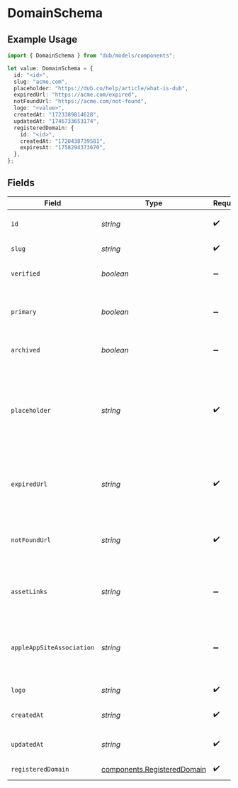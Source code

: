 # DomainSchema

## Example Usage

```typescript
import { DomainSchema } from "dub/models/components";

let value: DomainSchema = {
  id: "<id>",
  slug: "acme.com",
  placeholder: "https://dub.co/help/article/what-is-dub",
  expiredUrl: "https://acme.com/expired",
  notFoundUrl: "https://acme.com/not-found",
  logo: "<value>",
  createdAt: "1723389814628",
  updatedAt: "1746733653174",
  registeredDomain: {
    id: "<id>",
    createdAt: "1720438739581",
    expiresAt: "1758294373670",
  },
};
```

## Fields

| Field                                                                                                              | Type                                                                                                               | Required                                                                                                           | Description                                                                                                        | Example                                                                                                            |
| ------------------------------------------------------------------------------------------------------------------ | ------------------------------------------------------------------------------------------------------------------ | ------------------------------------------------------------------------------------------------------------------ | ------------------------------------------------------------------------------------------------------------------ | ------------------------------------------------------------------------------------------------------------------ |
| `id`                                                                                                               | *string*                                                                                                           | :heavy_check_mark:                                                                                                 | The unique identifier of the domain.                                                                               |                                                                                                                    |
| `slug`                                                                                                             | *string*                                                                                                           | :heavy_check_mark:                                                                                                 | The domain name.                                                                                                   | acme.com                                                                                                           |
| `verified`                                                                                                         | *boolean*                                                                                                          | :heavy_minus_sign:                                                                                                 | Whether the domain is verified.                                                                                    |                                                                                                                    |
| `primary`                                                                                                          | *boolean*                                                                                                          | :heavy_minus_sign:                                                                                                 | Whether the domain is the primary domain for the workspace.                                                        |                                                                                                                    |
| `archived`                                                                                                         | *boolean*                                                                                                          | :heavy_minus_sign:                                                                                                 | Whether the domain is archived.                                                                                    |                                                                                                                    |
| `placeholder`                                                                                                      | *string*                                                                                                           | :heavy_check_mark:                                                                                                 | Provide context to your teammates in the link creation modal by showing them an example of a link to be shortened. | https://dub.co/help/article/what-is-dub                                                                            |
| `expiredUrl`                                                                                                       | *string*                                                                                                           | :heavy_check_mark:                                                                                                 | The URL to redirect to when a link under this domain has expired.                                                  | https://acme.com/expired                                                                                           |
| `notFoundUrl`                                                                                                      | *string*                                                                                                           | :heavy_check_mark:                                                                                                 | The URL to redirect to when a link under this domain doesn't exist.                                                | https://acme.com/not-found                                                                                         |
| `assetLinks`                                                                                                       | *string*                                                                                                           | :heavy_minus_sign:                                                                                                 | assetLinks.json configuration file (for deep link support on Android).                                             |                                                                                                                    |
| `appleAppSiteAssociation`                                                                                          | *string*                                                                                                           | :heavy_minus_sign:                                                                                                 | apple-app-site-association configuration file (for deep link support on iOS).                                      |                                                                                                                    |
| `logo`                                                                                                             | *string*                                                                                                           | :heavy_check_mark:                                                                                                 | The logo of the domain.                                                                                            |                                                                                                                    |
| `createdAt`                                                                                                        | *string*                                                                                                           | :heavy_check_mark:                                                                                                 | The date the domain was created.                                                                                   |                                                                                                                    |
| `updatedAt`                                                                                                        | *string*                                                                                                           | :heavy_check_mark:                                                                                                 | The date the domain was last updated.                                                                              |                                                                                                                    |
| `registeredDomain`                                                                                                 | [components.RegisteredDomain](../../models/components/registereddomain.md)                                         | :heavy_check_mark:                                                                                                 | The registered domain record.                                                                                      |                                                                                                                    |